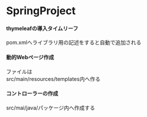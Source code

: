 # SpringProject
 
#### thymeleafの導入タイムリーフ  
pom.xmlへライブラリ用の記述をすると自動で追加される

#### 動的Webページ作成
ファイルは  
src/main/resources/templates内へ作る

#### コントローラーの作成
src/mai/java/パッケージ内へ作成する